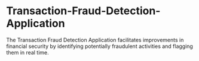 # Transaction-Fraud-Detection-Application
The Transaction Fraud Detection Application facilitates improvements in financial security by identifying potentially fraudulent activities and flagging them in real time. 
